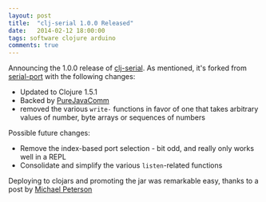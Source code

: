 ```yaml
---
layout: post
title:  "clj-serial 1.0.0 Released"
date:   2014-02-12 18:00:00
tags: software clojure arduino
comments: true
---
```


Announcing the 1.0.0 release of [clj-serial](https://github.com/peterschwarz/clj-serial).  As mentioned, it's forked from [serial-port](https://github.com/samaaron/serial-port) with the following changes:

* Updated to Clojure 1.5.1
* Backed by [PureJavaComm](https://github.com/nyholku/purejavacomm)
* removed the various `write-` functions in favor of one that takes arbitrary values of number, byte arrays or sequences of numbers 

Possible future changes:

* Remove the index-based port selection - bit odd, and really only works well in a REPL
* Consolidate and simplify the various `listen`-related functions 

Deploying to clojars and promoting the jar was remarkable easy, thanks to a post by [Michael Peterson](http://thornydev.blogspot.com/2013/03/signing-and-promoting-your-clojure.html)